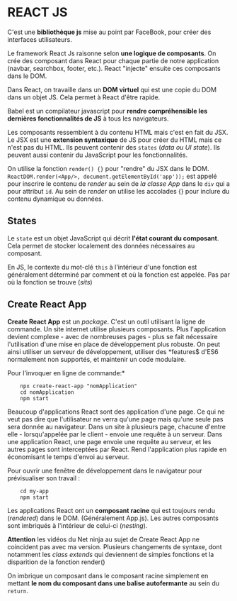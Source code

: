 REACT JS
=======

C'est une **bibliothèque js** mise au point par FaceBook, pour créer des interfaces utilisateurs.

Le framework React Js raisonne selon **une logique de composants**. On crée des composant dans React pour chaque partie de notre application (navbar, searchbox, footer, etc.). React "injecte" ensuite ces composants dans le DOM.

Dans React, on travaille dans un **DOM virtuel** qui est une copie du DOM dans un objet JS. Cela permet à React d'être rapide.

Babel est un compilateur javascript pour **rendre compréhensible les dernières fonctionnalités de JS** à tous les navigateurs.

Les composants ressemblent à du contenu HTML mais c'est en fait du JSX. Le JSX est une **extension syntaxique** de JS pour créer du HTML mais ce n'est pas du HTML. Ils peuvent contenir des `states` (*data ou UI state*). Ils peuvent aussi contenir du JavaScript pour les fonctionnalités.

On utilise la fonction `render() {}` pour "rendre" du JSX dans le DOM. `ReactDOM.render(<App/>, document.getElementById('app'));` est appelé pour inscrire le contenu de *render* au sein de *la classe App* dans le `div` qui a pour attribut `id`. 
Au sein de *render* on utilise les accolades {} pour inclure du contenu dynamique ou données.

States
-----

Le `state` est un objet JavaScript qui décrit **l'état courant du composant**. Cela permet de stocker localement des données nécessaires au composant.

En JS, le contexte du mot-clé `this` à l'intérieur d'une fonction est généralement déterminé par comment et où la fonction est appelée. Pas par où la fonction se trouve (*sits*)

Create React App
------------

**Create React App** est un *package*. C'est un outil utilisant la ligne de commande. Un site internet utilise plusieurs composants. Plus l'application devient complexe - avec de nombreuses pages - plus se fait nécessaire l'utilisation d'une mise en place de développement plus robuste. On peut ainsi utiliser un serveur de développement, utiliser des *features$ d'ES6 normalement non supportés, et maintenir un code modulaire.

Pour l'invoquer en ligne de commande:*

        npx create-react-app "nomApplication"
        cd nomApplication
        npm start   

Beaucoup d'applications React sont des application d'une page. Ce qui ne veut pas dire que l'utilisateur ne verra qu'une page mais qu'une seule pas sera donnée au navigateur.
Dans un site à plusieurs page, chacune d'entre elle - lorsqu'appelée par le client - envoie une requête à un serveur. Dans une application React, une page envoie une requête au serveur, et les autres pages sont interceptées par React. Rend l'application plus rapide en économisant le temps d'envoi au serveur.

Pour ouvrir une fenêtre de développement dans le navigateur pour prévisualiser son travail :

        cd my-app 
        npm start

Les applications React ont un **composant racine** qui est toujours rendu (*rendered*) dans le DOM. (Généralement App.js). Les autres composants sont imbriqués à l'intérieur de celui-ci (*nesting*).

**Attention** les vidéos du Net ninja au sujet de Create React App ne coincident pas avec ma version. Plusieurs changements de syntaxe, dont notamment les *class extends* qui deviennent de simples fonctions et la disparition de la fonction render()

On imbrique un composant dans le composant racine simplement en mettant **le nom du composant dans une balise autofermante** au sein du `return`.